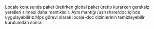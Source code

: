 Locale konusunda paket üretirken global paket üretip kurarken gereksiz yerelleri silmesi daha mantıklıdır.
Aynı mantığı /usr/share/doc içinde uygulayabiliriz.Mps görevi olarak locale-doc dizinlerinin temizleyebilir kurulumdan sonra.
